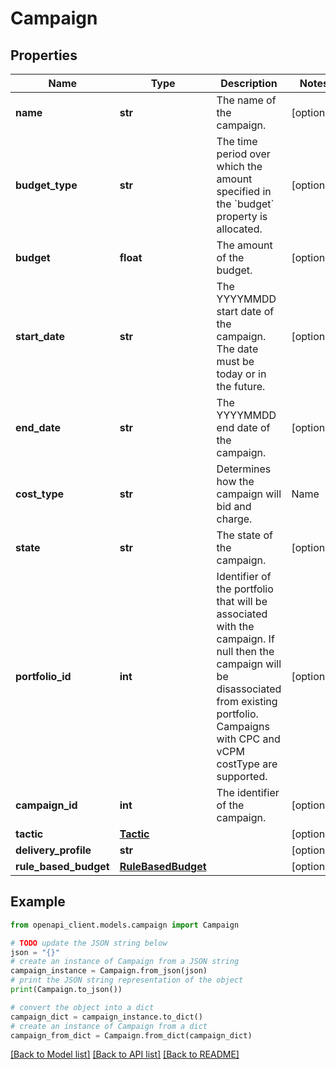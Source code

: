 # Campaign


## Properties

Name | Type | Description | Notes
------------ | ------------- | ------------- | -------------
**name** | **str** | The name of the campaign. | [optional] 
**budget_type** | **str** | The time period over which the amount specified in the &#x60;budget&#x60; property is allocated. | [optional] 
**budget** | **float** | The amount of the budget. | [optional] 
**start_date** | **str** | The YYYYMMDD start date of the campaign. The date must be today or in the future. | [optional] 
**end_date** | **str** | The YYYYMMDD end date of the campaign. | [optional] 
**cost_type** | **str** | Determines how the campaign will bid and charge. |Name|Description| |----|----------| |cpc |[Default] The performance of this campaign is measured by the clicks triggered by the ad.| |vcpm |The performance of this campaign is measured by the viewed impressions triggered by the ad. |  To view minimum and maximum bids based on the costType, see [Limits](https://advertising.amazon.com/API/docs/en-us/concepts/limits#bid-constraints-by-marketplace). | [optional] 
**state** | **str** | The state of the campaign. | [optional] 
**portfolio_id** | **int** | Identifier of the portfolio that will be associated with the campaign. If null then the campaign will be disassociated from existing portfolio. Campaigns with CPC and vCPM costType are supported. | [optional] 
**campaign_id** | **int** | The identifier of the campaign. | [optional] 
**tactic** | [**Tactic**](Tactic.md) |  | [optional] 
**delivery_profile** | **str** |  | [optional] 
**rule_based_budget** | [**RuleBasedBudget**](RuleBasedBudget.md) |  | [optional] 

## Example

```python
from openapi_client.models.campaign import Campaign

# TODO update the JSON string below
json = "{}"
# create an instance of Campaign from a JSON string
campaign_instance = Campaign.from_json(json)
# print the JSON string representation of the object
print(Campaign.to_json())

# convert the object into a dict
campaign_dict = campaign_instance.to_dict()
# create an instance of Campaign from a dict
campaign_from_dict = Campaign.from_dict(campaign_dict)
```
[[Back to Model list]](../README.md#documentation-for-models) [[Back to API list]](../README.md#documentation-for-api-endpoints) [[Back to README]](../README.md)


